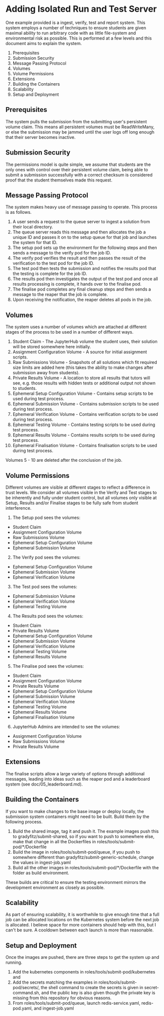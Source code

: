 # Adding Isolated Run and Test Server
One example provided is a ingest, verify, test and report system. This system
employs a number of techniques to ensure students are given maximal ability to
run arbitrary code with as little file-system and environmental risk as
possible. This is performed at a few levels and this document aims to explain
the system.

1. Prerequisites
2. Submission Security
3. Message Passing Protocol
4. Volumes
5. Volume Permissions
6. Extensions
7. Building the Containers
8. Scalability
9. Setup and Deployment

## Prerequisites
The system pulls the submission from the submitting user's persistent volume
claim. This means all persistent volumes must be ReadWriteMany, or else the
submission may be jammed until the user logs off long enough that their server
becomes inactive.

## Submission Security
The permissions model is quite simple, we assume that students are the only ones
with control over their persistent volume claim, being able to submit a
submission successfully with a correct checksum is considered proof that the
student themselves made this request.

## Message Passing Protocol
The system makes heavy use of message passing to operate. This process is as
follows.

1. A user sends a request to the queue server to ingest a solution from their
  local directory.
2. The queue server reads this message and then allocates the job a unique ID
  and passes it on to the setup queue for that job and launches the system for
  that ID.
3. The setup pod sets up the environment for the following steps and then sends
  a message to the verify pod for the job ID.
4. The verify pod verifies the result and then passes the result of the
  verification to the test pod for the job ID.
5. The test pod then tests the submission and notifies the results pod that the
  testing is complete for the job ID.
6. The results pod then investigates the output of the test pod and once all
  results processing is complete, it hands over to the finalise pod.
7. The finalise pod completes any final cleanup steps and then sends a message
  to the reaper that the job is complete.
8. Upon receiving the notification, the reaper deletes all pods in the job.

## Volumes
The system uses a number of volumes which are attached at different stages of
the process to be used in a number of different ways.

1. Student Claim - The JupyterHub volume the student uses, their solution will
  be stored somewhere here initially.
2. Assignment Configuration Volume - A source for initial assignment scripts.
3. Raw Submissions Volume - Snapshots of all solutions which fit required size
  limits are added here (this takes the ability to make changes after
  submission away from students).
4. Private Results Volume - A location to store all results that tutors will
  see, e.g. those results with hidden tests or additional output not shown to
  students.
5. Ephemeral Setup Configuration Volume - Contains setup scripts to be used
  during test process.
6. Ephemeral Submission Volume - Contains submission scripts to be used during
  test process.
7. Ephemeral Verification Volume - Contains verification scripts to be used during
  test process.
8. Ephemeral Testing Volume - Contains testing scripts to be used during test
  process.
9. Ephemeral Results Volume - Contains results scripts to be used during test
  process.
10. Ephemeral Finalisation Volume - Contains finalisation scripts to be used
  during test process.

Volumes 5 - 10 are deleted after the conclusion of the job.

## Volume Permissions
Different volumes are visible at different stages to reflect a difference in
trust levels. We consider all volumes visible in the Verify and Test stages to
be inherently and fully under student control, but all volumes only visible at
Setup, Results and/or Finalise stages to be fully safe from student
interference.

1. The Setup pod sees the volumes:
  - Student Claim
  - Assignment Configuration Volume
  - Raw Submissions Volume
  - Ephemeral Setup Configuration Volume
  - Ephemeral Submission Volume

2. The Verify pod sees the volumes:
  - Ephemeral Setup Configuration Volume
  - Ephemeral Submission Volume
  - Ephemeral Verification Volume

3. The Test pod sees the volumes:
  - Ephemeral Submission Volume
  - Ephemeral Verification Volume
  - Ephemeral Testing Volume

4. The Results pod sees the volumes:
  - Student Claim
  - Private Results Volume
  - Ephemeral Setup Configuration Volume
  - Ephemeral Submission Volume
  - Ephemeral Verification Volume
  - Ephemeral Testing Volume
  - Ephemeral Results Volume

5. The Finalise pod sees the volumes:
  - Student Claim
  - Assignment Configuration Volume
  - Private Results Volume
  - Ephemeral Setup Configuration Volume
  - Ephemeral Submission Volume
  - Ephemeral Verification Volume
  - Ephemeral Testing Volume
  - Ephemeral Results Volume
  - Ephemeral Finalisation Volume

6. JupyterHub Admins are intended to see the volumes:
  - Assignment Configuration Volume
  - Raw Submissions Volume
  - Private Results Volume

## Extensions
The finalise scripts allow a large variety of options through additional
  messages, leading into ideas such as the reaper pod and a leaderboard system
  (see doc/05_leaderboard.md).

## Building the Containers
If you want to make changes to the base image or deploy locally, the submission
system containers might need to be built. Build them by the following process.

1. Build the shared image, tag it and push it. The example images push this to
  gradyfitz/submit-shared, so if you want to push to somewhere else, make that
  change in all the Dockerfiles in roles/tools/submit-pod/\*/Dockerfile
2. Build the image in roles/tools/submit-pod/queue, if you push to somewhere
  different than gradyfitz/submit-generic-schedule, change the values in
  ingest-job.yaml
3. Build all the other images in roles/tools/submit-pod/\*/Dockerfile with the
  folder as build environment.

These builds are critical to ensure the testing environment mirrors the
development environment as closely as possible.

## Scalability
As part of ensuring scalability, it is worthwhile to give enough time that a
full job can be allocated locations on the Kubernetes system before the next job
is allocated. I believe space for more containers should help with this, but I
can't be sure. A cooldown between each launch is more than reasonable.

## Setup and Deployment
Once the images are pushed, there are three steps to get the system up and
running.

1. Add the kubernetes components in roles/tools/submit-pod/kubernetes and
2. Add the secrets matching the examples in roles/tools/submit-pod/secrets/, the
  shell command to create the secrets is given in secret-command.sh, and the
  public key is also given though the private key is missing from this
  repository for obvious reasons.
3. From roles/tools/submit-pod/queue, launch redis-service.yaml, redis-pod.yaml,
  and ingest-job.yaml

